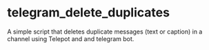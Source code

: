 # telegram_delete_duplicates
A simple script that deletes duplicate messages (text or caption) in a channel using Telepot and and telegram bot.
